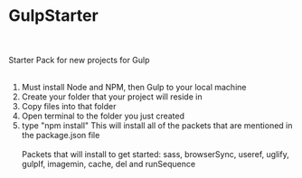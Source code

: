 # GulpStarter <br/><br/>
Starter Pack for new projects for Gulp <br/><br/>
1. Must install Node and NPM, then Gulp to your local machine<br/>
2. Create your folder that your project will reside in<br/>
3. Copy files into that folder<br/>
4. Open terminal to the folder you just created<br/>
5. type "npm install" This will install all of the packets that are mentioned in the package.json file<br/><br/>
Packets that will install to get started: sass, browserSync, useref, uglify, gulpIf, imagemin, cache, del and runSequence 
